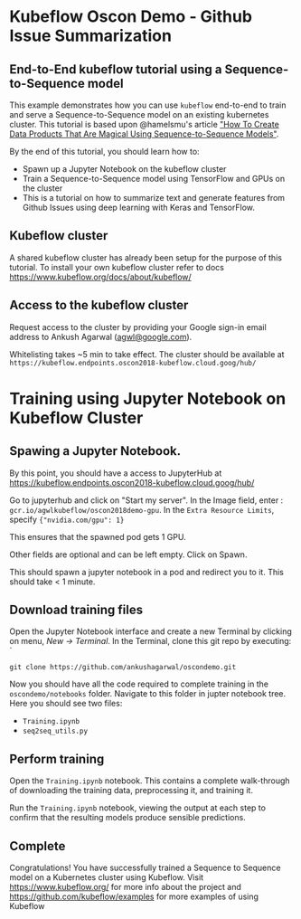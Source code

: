 # Kubeflow Oscon Demo - Github Issue Summarization

## End-to-End kubeflow tutorial using a Sequence-to-Sequence model

This example demonstrates how you can use `kubeflow` end-to-end to train and
serve a Sequence-to-Sequence model on an existing kubernetes cluster. This
tutorial is based upon @hamelsmu's article ["How To Create Data Products That
Are Magical Using Sequence-to-Sequence
Models"](https://medium.com/@hamelhusain/how-to-create-data-products-that-are-magical-using-sequence-to-sequence-models-703f86a231f8).

By the end of this tutorial, you should learn how to:

*   Spawn up a Jupyter Notebook on the kubeflow cluster
*   Train a Sequence-to-Sequence model using TensorFlow and GPUs on the cluster
  * This is a tutorial on how to summarize text and generate features from Github Issues using deep learning with Keras and TensorFlow.

## Kubeflow cluster

A shared kubeflow cluster has already been setup for the purpose of this tutorial. To install your own kubeflow cluster refer to docs https://www.kubeflow.org/docs/about/kubeflow/

## Access to the kubeflow cluster

Request access to the cluster by providing your Google sign-in email address to Ankush Agarwal (agwl@google.com).

Whitelisting takes ~5 min to take effect. The cluster should be available at `https://kubeflow.endpoints.oscon2018-kubeflow.cloud.goog/hub/`


# Training using Jupyter Notebook on Kubeflow Cluster

## Spawing a Jupyter Notebook.

By this point, you should have a access to JupyterHub at https://kubeflow.endpoints.oscon2018-kubeflow.cloud.goog/hub/

Go to jupyterhub and click on "Start my server". In the Image field, enter : `gcr.io/agwlkubeflow/oscon2018demo-gpu`. In the `Extra Resource Limits`, specify `{"nvidia.com/gpu": 1}`

This ensures that the spawned pod gets 1 GPU.

Other fields are optional and can be left empty. Click on Spawn.

This should spawn a jupyter notebook in a pod and redirect you to it. This should take < 1 minute.

## Download training files

Open the Jupyter Notebook interface and create a new Terminal by clicking on
menu, *New -> Terminal*. In the Terminal, clone this git repo by executing: `

```commandline
git clone https://github.com/ankushagarwal/oscondemo.git
```

Now you should have all the code required to complete training in the `oscondemo/notebooks` folder. Navigate to this folder in jupter notebook tree.
Here you should see two files:

*    `Training.ipynb`
*    `seq2seq_utils.py`

## Perform training

Open the `Training.ipynb` notebook. This contains a complete walk-through of
downloading the training data, preprocessing it, and training it.

Run the `Training.ipynb` notebook, viewing the output at each step to confirm
that the resulting models produce sensible predictions.

## Complete

Congratulations! You have successfully trained a Sequence to Sequence model on a Kubernetes cluster using Kubeflow. Visit https://www.kubeflow.org/ for more info about the project and https://github.com/kubeflow/examples for more examples of using Kubeflow
